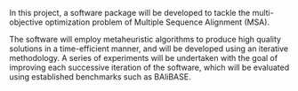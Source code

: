 


In this project, a software package will be developed to tackle the multi-objective optimization problem of Multiple Sequence Alignment (MSA). 

The software will employ metaheuristic algorithms to produce high quality solutions in a time-efficient manner, and will be developed using an iterative methodology. A series of experiments will be undertaken with the goal of improving each successive iteration of the software, which will be evaluated using established benchmarks such as BAliBASE.
